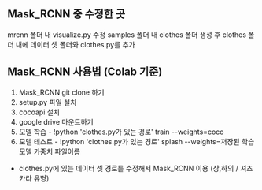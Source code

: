 ## Mask_RCNN 중 수정한 곳
mrcnn 폴더 내 visualize.py 수정
samples 폴더 내 clothes 폴더 생성 후 clothes 폴더 내에 데이터 셋 폴더와 clothes.py를 추가

## Mask_RCNN 사용법 (Colab 기준)
1. Mask_RCNN git clone 하기
2. setup.py 파일 설치
3. cocoapi 설치
4. google drive 마운트하기
5. 모델 학습 - !python 'clothes.py가 있는 경로' train --weights=coco
6. 모델 테스트 - !python 'clothes.py가 있는 경로' splash --weights=저장된 학습 모델 가중치 파일이름

+ clothes.py에 있는 데이터 셋 경로를 수정해서 Mask_RCNN 이용 (상,하의 / 셔츠 카라 유형)
